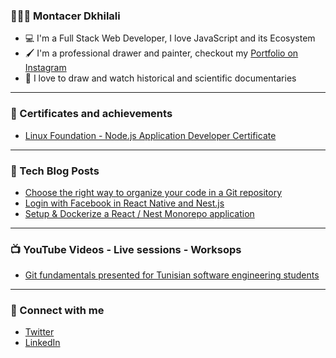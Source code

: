 ### 🙋🏻‍♂️ Montacer Dkhilali

- 💻 I'm a Full Stack Web Developer, I love JavaScript and its Ecosystem
- 🖌 I'm a professional drawer and painter, checkout my [Portfolio on Instagram](https://instagram.com/montacerart)
- 💜 I love to draw and watch historical and scientific documentaries

---

### 📜 Certificates and achievements

- [Linux Foundation - Node.js Application Developer Certificate](https://www.credly.com/earner/earned/badge/f42b9299-4e32-47f3-a84a-1e11eec12c3a)

---

### 📕 Tech Blog Posts

- [Choose the right way to organize your code in a Git repository](https://montacerdk.medium.com/choose-the-right-way-to-organize-your-code-in-a-git-repository-a900bf52e326)
- [Login with Facebook in React Native and Nest.js](https://montacerdk.medium.com/login-with-facebook-in-react-native-and-nest-js-39730e76b89)
- [Setup & Dockerize a React / Nest Monorepo application](https://montacerdk.medium.com/setup-dockerize-a-react-nest-monorepo-application-7a800060bd63)

---

### 📺 YouTube Videos - Live sessions - Worksops

- [Git fundamentals presented for Tunisian software engineering students ](https://www.youtube.com/watch?v=p3NiagnWF4o)

---

### 💬 Connect with me

- [Twitter](https://twitter.com/montacerdk)
- [LinkedIn](https://www.linkedin.com/in/montacerdk/)
